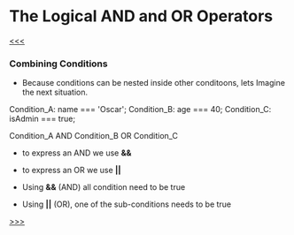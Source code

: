 # The Logical AND and OR Operators 

[<<<](./04.04_README.md)

### Combining Conditions

- Because conditions can be nested inside other conditoons, lets Imagine the next situation.

Condition_A: name === 'Oscar';
Condition_B: age === 40; 
Condition_C: isAdmin === true;

Condition_A AND Condition_B OR Condition_C 

- to express an AND we use **&&** 
- to express an OR we use **||**

- Using **&&** (AND) all condition need to be true 
- Using **||** (OR), one of the sub-conditions needs to be true

[>>>](./04.06_README.md)
